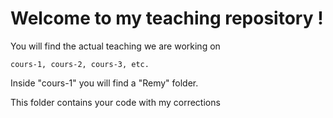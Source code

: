 # Welcome to my teaching repository ! #

You will find the actual teaching we are working on 

	cours-1, cours-2, cours-3, etc. 

Inside "cours-1" you will find a "Remy" folder.

This folder contains your code with my corrections  